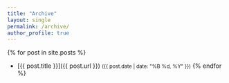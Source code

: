 ```yaml
---
title: "Archive"
layout: single
permalink: /archive/
author_profile: true
---
```


{% for post in site.posts %}
- [{{ post.title }}]({{ post.url }}) <small>({{ post.date | date: "%B %d, %Y" }})</small>
{% endfor %}
